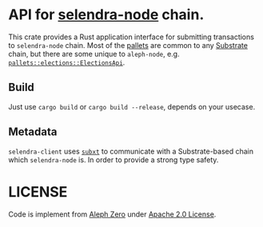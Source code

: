 # API for [selendra-node](https://github.com/selendra/selendra) chain.

This crate provides a Rust application interface for submitting transactions to `selendra-node` chain.
Most of the [pallets](https://docs.substrate.io/reference/frame-pallets/) are common to any
[Substrate](https://github.com/paritytech/substrate) chain, but there are some unique to `aleph-node`,
e.g. [`pallets::elections::ElectionsApi`](./src/pallets/elections.rs).

## Build

Just use `cargo build` or `cargo build --release`, depends on your usecase.


## Metadata

`selendra-client` uses [`subxt`](https://github.com/paritytech/subxt) to communicate with a Substrate-based chain which
`selendra-node` is. In order to provide a strong type safety.


# LICENSE

Code is implement from [Aleph Zero](https://github.com/Cardinal-Cryptography/aleph-node/tree/main/aleph-client) under [Apache 2.0 License](LICENSE).
